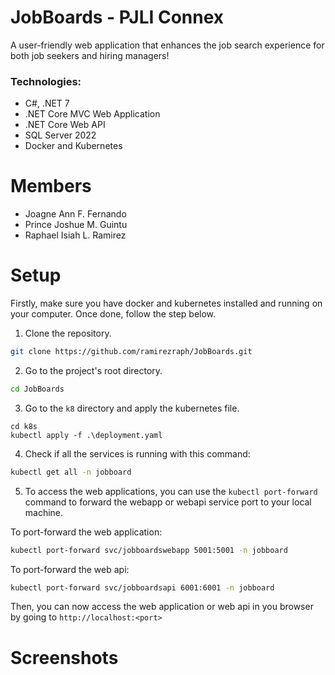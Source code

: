 # JobBoards - PJLI Connex
A user-friendly web application that enhances the job search experience for both job seekers and hiring managers!

### Technologies:
- C#, .NET 7
- .NET Core MVC Web Application
- .NET Core Web API
- SQL Server 2022
- Docker and Kubernetes

# Members
- Joagne Ann F. Fernando
- Prince Joshue M. Guintu
- Raphael Isiah L. Ramirez

# Setup
Firstly, make sure you have docker and kubernetes installed and running on your computer. Once done, follow the step below.
1. Clone the repository.
```bash
git clone https://github.com/ramirezraph/JobBoards.git
```

2. Go to the project's root directory.
```bash
cd JobBoards
```

3. Go to the `k8` directory and apply the kubernetes file.
```
cd k8s
kubectl apply -f .\deployment.yaml
```

4. Check if all the services is running with this command:
```bash
kubectl get all -n jobboard
```

5. To access the web applications, you can use the `kubectl port-forward` command to forward the webapp or webapi service port to your local machine.

To port-forward the web application:
```bash
kubectl port-forward svc/jobboardswebapp 5001:5001 -n jobboard
```

To port-forward the web api:
```bash
kubectl port-forward svc/jobboardsapi 6001:6001 -n jobboard
```

Then, you can now access the web application or web api in you browser by going to `http://localhost:<port>`

# Screenshots
